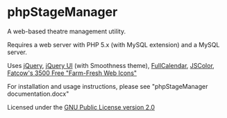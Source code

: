 # phpStageManager

A web-based theatre management utility.

Requires a web server with PHP 5.x (with MySQL extension) and a MySQL server.

Uses [jQuery](http://jquery.com/), [jQuery UI](http://jqueryui.com/) (with Smoothness theme), [FullCalendar](http://arshaw.com/fullcalendar/), [JSColor](http://jscolor.com/), [Fatcow's 3500 Free "Farm-Fresh Web Icons"](http://www.fatcow.com/free-icons)

For installation and usage instructions, please see "phpStageManager documentation.docx"

Licensed under the [GNU Public License version 2.0](http://www.gnu.org/licenses/gpl-2.0.html)
